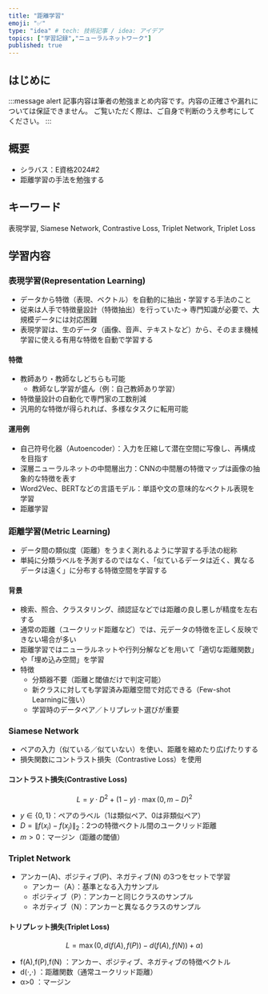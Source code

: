 ```yaml
---
title: "距離学習"
emoji: "✅"
type: "idea" # tech: 技術記事 / idea: アイデア
topics: ["学習記録","ニューラルネットワーク"]
published: true
---
```


## はじめに
:::message alert
記事内容は筆者の勉強まとめ内容です。内容の正確さや漏れについては保証できません。
ご覧いただく際は、ご自身で判断のうえ参考にしてください。
:::


## 概要
- シラバス：E資格2024#2
- 距離学習の手法を勉強する

## キーワード
表現学習, Siamese Network, Contrastive Loss, Triplet Network, Triplet Loss

## 学習内容
### 表現学習(Representation Learning)
- データから特徴（表現、ベクトル）を自動的に抽出・学習する手法のこと
- 従来は人手で特徴量設計（特徴抽出）を行っていた→ 専門知識が必要で、大規模データには対応困難
- 表現学習は、生のデータ（画像、音声、テキストなど）から、そのまま機械学習に使える有用な特徴を自動で学習する
#### 特徴
- 教師あり・教師なしどちらも可能
    - 教師なし学習が盛ん（例：自己教師あり学習）
- 特徴量設計の自動化で専門家の工数削減
- 汎用的な特徴が得られれば、多様なタスクに転用可能

#### 運用例
- 自己符号化器（Autoencoder）：入力を圧縮して潜在空間に写像し、再構成を目指す
- 深層ニューラルネットの中間層出力：CNNの中間層の特徴マップは画像の抽象的な特徴を表す
- Word2Vec、BERTなどの言語モデル：単語や文の意味的なベクトル表現を学習
- 距離学習


### 距離学習(Metric Learning)
- データ間の類似度（距離）をうまく測れるように学習する手法の総称
- 単純に分類ラベルを予測するのではなく、「似ているデータは近く、異なるデータは遠く」に分布する特徴空間を学習する

#### 背景
- 検索、照合、クラスタリング、顔認証などでは距離の良し悪しが精度を左右する
- 通常の距離（ユークリッド距離など）では、元データの特徴を正しく反映できない場合が多い
- 距離学習ではニューラルネットや行列分解などを用いて「適切な距離関数」や「埋め込み空間」を学習
- 特徴
    - 分類器不要（距離と閾値だけで判定可能）
    - 新クラスに対しても学習済み距離空間で対応できる（Few-shot Learningに強い）
    - 学習時のデータペア／トリプレット選びが重要

### Siamese Network
- ペアの入力（似ている／似ていない）を使い、距離を縮めたり広げたりする
- 損失関数にコントラスト損失（Contrastive Loss）を使用

#### コントラスト損失(Contrastive Loss)
$$
L = y \cdot D^{2} + (1 - y) \cdot \max(0, m - D)^{2}
$$

- $y \in \{0, 1\}$：ペアのラベル（1は類似ペア、0は非類似ペア）
- $D = \| f(x_i) - f(x_j) \|_2$：2つの特徴ベクトル間のユークリッド距離
- $m > 0$：マージン（距離の閾値）

### Triplet Network
- アンカー(A)、ポジティブ(P)、ネガティブ(N) の3つをセットで学習
    - アンカー（A）：基準となる入力サンプル
    - ポジティブ（P）：アンカーと同じクラスのサンプル
    - ネガティブ（N）：アンカーと異なるクラスのサンプル


#### トリプレット損失(Triplet Loss)
$$
L = \max\big(0, d(f(A), f(P)) - d(f(A), f(N)) + \alpha \big)
$$

- f(A),f(P),f(N) ：アンカー、ポジティブ、ネガティブの特徴ベクトル
- d(⋅,⋅) ：距離関数（通常ユークリッド距離）
- α>0 ：マージン